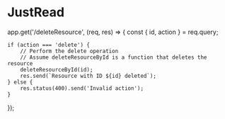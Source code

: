# JustRead


app.get('/deleteResource', (req, res) => {
    const { id, action } = req.query;

    if (action === 'delete') {
        // Perform the delete operation
        // Assume deleteResourceById is a function that deletes the resource
        deleteResourceById(id);
        res.send(`Resource with ID ${id} deleted`);
    } else {
        res.status(400).send('Invalid action');
    }
});
